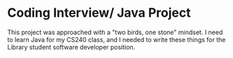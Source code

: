 Coding Interview/ Java Project
=====

This project was approached with a "two birds, one stone" mindset. I need to learn Java for my CS240 class, and I needed to write these things for the Library student software developer position.
